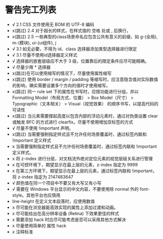 # 警告完工列表
- √ 2.1 CSS 文件使用无 BOM 的 UTF-8 编码
- x(跳过) 2.4 对于超长的样式，在样式值的 空格 处或 , 后换行，
- x(跳过) 2.5  一些典型的class场景命名应包含公共有意义的前缀，如 g-(全局), m-(模块), ui-(ui组件), j
- √ 3.1 如无必要，不得为 id、class 选择器添加类型选择器进行限定
- √ 3.1 尽量不使用id选择器定义样式
- √ 选择器的嵌套层级应不大于 3 级，位置靠后的限定条件应尽可能精确。
- √ 尽量少用 * 选择器
- x(跳过)在可以使用缩写的情况下，尽量使用属性缩写
- x(跳过) 使用 border / margin / padding 等缩写时，应注意隐含值对实际数值的影响，确实需要设置多个方向的值时才使用缩写。
- x(跳过) 同一 rule set 下的属性在书写时，应按功能进行分组，并以 Formatting Model（布局方式、位置） > Box Model（尺寸） > Typographic（文本相关） > Visual（视觉效果） 的顺序书写，以提高代码的可读性
- x(跳过) 当元素需要撑起高度以包含内部的浮动元素时，通过对伪类设置 clear 或触发 BFC 的方式进行 clearfix。尽量不使用增加空标签的方式
- √ 尽量不使用 !important 声明。
- x(跳过) 当需要强制指定样式且不允许任何场景覆盖时，通过标签内联和 !important 定义样式
- x 当需要强制指定样式且不允许任何场景覆盖时，通过标签内联和 !important 定义样式。
- x 将 z-index 进行分层，对文档流外绝对定位元素的视觉层级关系进行管理
- x 在可控环境下，期望显示在最上层的元素，z-index 指定为 9999
- x 在第三方环境下，期望显示在最上层的元素，通过标签内联和 !important，将 z-index 指定为 2147483647
- √ 颜色值在同一个项目中不要又有大写又有小写
- √ 需要在 Windows 平台显示的中文内容，不要使用除 normal 外的 font-style。其他平台也应慎用
- line-height 在定义文本段落时，应使用数值
- x 尽可能在浏览器能高效实现的属性上添加过渡和动画。
- x 尽可能给出在高分辨率设备 (Retina) 下效果更佳的样式
- x 需要添加 hack 时应尽可能考虑是否可以采用其他方式解决
- x 尽量使用简单的 属性 hack
- x 注释标准